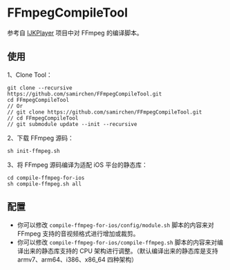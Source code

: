 # FFmpegCompileTool

参考自 [IJKPlayer](https://github.com/Bilibili/ijkplayer) 项目中对 FFmpeg 的编译脚本。

## 使用

1、Clone Tool：

```
git clone --recursive https://github.com/samirchen/FFmpegCompileTool.git
cd FFmpegCompileTool
// Or
// git clone https://github.com/samirchen/FFmpegCompileTool.git 
// cd FFmpegCompileTool
// git submodule update --init --recursive
```

2、下载 FFmpeg 源码：

```
sh init-ffmpeg.sh
```

3、将 FFmpeg 源码编译为适配 iOS 平台的静态库：

```
cd compile-ffmpeg-for-ios
sh compile-ffmpeg.sh all
```

## 配置

- 你可以修改 `compile-ffmpeg-for-ios/config/module.sh` 脚本的内容来对 FFmpeg 支持的音视频格式进行增加或裁剪。
- 你可以修改 `compile-ffmpeg-for-ios/compile-ffmpeg.sh` 脚本的内容来对编译出来的静态库支持的 CPU 架构进行调整。（默认编译出来的静态库是支持 armv7、arm64、i386、x86_64 四种架构）


